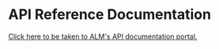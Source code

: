 [title]: # (API Reference)
[tags]: # (Account Lifecycle Manager,ALM,Active Directory,API)
[priority]: # (8510)

# API Reference Documentation
[Click here to be taken to ALM's API documentation portal.](https://thycotic.accountlifecyclecloud.com/docs/api-reference)